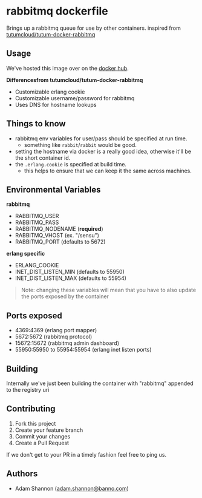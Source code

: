 # rabbitmq dockerfile

Brings up a rabbitmq queue for use by other containers. inspired from [tutumcloud/tutum-docker-rabbitmq](https://github.com/tutumcloud/tutum-docker-rabbitmq)

## Usage

We've hosted this image over on the [docker hub](https://registry.hub.docker.com/u/banno/docker-rabbitmq).

__Differencesfrom tutumcloud/tutum-docker-rabbitmq__

- Customizable erlang cookie
- Customizable username/password for rabbitmq
- Uses DNS for hostname lookups

## Things to know

- rabbitmq env variables for user/pass should be specified at run time.
  - something like `rabbit`/`rabbit` would be good.
- setting the hostname via docker is a really good idea, otherwise it'll be the short container id.
- the `.erlang.cookie` is specified at build time.
  - this helps to ensure that we can keep it the same across machines.

## Environmental Variables

__rabbitmq__

- RABBITMQ_USER
- RABBITMQ_PASS
- RABBITMQ_NODENAME (__required__)
- RABBITMQ_VHOST (ex. "/sensu")
- RABBITMQ_PORT (defaults to 5672)

__erlang specific__

- ERLANG_COOKIE
- INET_DIST_LISTEN_MIN (defaults to 55950)
- INET_DIST_LISTEN_MAX (defaults to 55954)

> Note: changing these variables will mean that you have to also update the ports exposed by the container

## Ports exposed

- 4369:4369 (erlang port mapper)
- 5672:5672 (rabbitmq protocol)
- 15672:15672 (rabbitmq admin dashboard)
- 55950:55950 to 55954:55954 (erlang inet listen ports)

## Building

Internally we've just been building the container with "rabbitmq" appended to the registry uri

## Contributing

1. Fork this project
1. Create your feature branch
1. Commit your changes
1. Create a Pull Request

If we don't get to your PR in a timely fashion feel free to ping us.

## Authors

- Adam Shannon (adam.shannon@banno.com)
